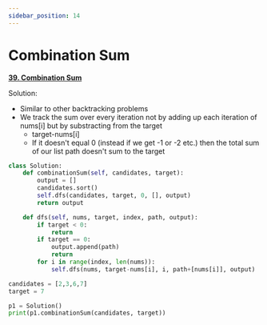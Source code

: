 ```yaml
---
sidebar_position: 14
---
```


# Combination Sum

**[39. Combination Sum](https://leetcode.com/problems/combination-sum/)**

Solution:
 - Similar to other backtracking problems
 - We track the sum over every iteration not by adding up each iteration of nums[i] but by substracting from the target
    - target-nums[i]
    - If it doesn't equal 0 (instead if we get -1 or -2 etc.) then the total sum of our list path doesn't sum to the target

```python title="Output: [[2,2,3], [7]]
class Solution:
    def combinationSum(self, candidates, target):
        output = []
        candidates.sort()
        self.dfs(candidates, target, 0, [], output)
        return output

    def dfs(self, nums, target, index, path, output):
        if target < 0:
            return
        if target == 0:
            output.append(path)
            return
        for i in range(index, len(nums)):
            self.dfs(nums, target-nums[i], i, path+[nums[i]], output)

candidates = [2,3,6,7]
target = 7

p1 = Solution()
print(p1.combinationSum(candidates, target))
```
